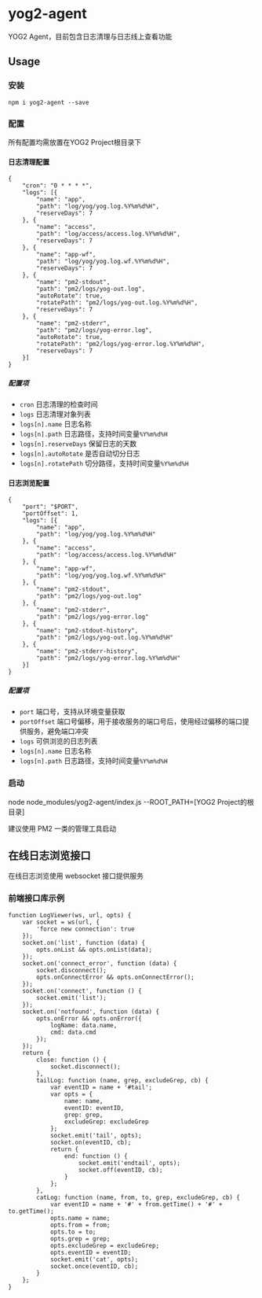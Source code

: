 # yog2-agent
YOG2 Agent，目前包含日志清理与日志线上查看功能

## Usage

### 安装

```
npm i yog2-agent --save
```

### 配置

所有配置均需放置在YOG2 Project根目录下

#### 日志清理配置

```
{
    "cron": "0 * * * *",
    "logs": [{
        "name": "app",
        "path": "log/yog/yog.log.%Y%m%d%H",
        "reserveDays": 7
    }, {
        "name": "access",
        "path": "log/access/access.log.%Y%m%d%H",
        "reserveDays": 7
    }, {
        "name": "app-wf",
        "path": "log/yog/yog.log.wf.%Y%m%d%H",
        "reserveDays": 7
    }, {
        "name": "pm2-stdout",
        "path": "pm2/logs/yog-out.log",
        "autoRotate": true,
        "rotatePath": "pm2/logs/yog-out.log.%Y%m%d%H",
        "reserveDays": 7
    }, {
        "name": "pm2-stderr",
        "path": "pm2/logs/yog-error.log",
        "autoRotate": true,
        "rotatePath": "pm2/logs/yog-error.log.%Y%m%d%H",
        "reserveDays": 7
    }]
}
```

##### 配置项

- `cron` 日志清理的检查时间
- `logs` 日志清理对象列表
- `logs[n].name` 日志名称
- `logs[n].path` 日志路径，支持时间变量`%Y%m%d%H`
- `logs[n].reserveDays` 保留日志的天数
- `logs[n].autoRotate` 是否自动切分日志
- `logs[n].rotatePath` 切分路径，支持时间变量`%Y%m%d%H`

#### 日志浏览配置

```
{
    "port": "$PORT",
    "portOffset": 1,
    "logs": [{
        "name": "app",
        "path": "log/yog/yog.log.%Y%m%d%H"
    }, {
        "name": "access",
        "path": "log/access/access.log.%Y%m%d%H"
    }, {
        "name": "app-wf",
        "path": "log/yog/yog.log.wf.%Y%m%d%H"
    }, {
        "name": "pm2-stdout",
        "path": "pm2/logs/yog-out.log"
    }, {
        "name": "pm2-stderr",
        "path": "pm2/logs/yog-error.log"
    }, {
        "name": "pm2-stdout-history",
        "path": "pm2/logs/yog-out.log.%Y%m%d%H"
    }, {
        "name": "pm2-stderr-history",
        "path": "pm2/logs/yog-error.log.%Y%m%d%H"
    }]
}
```

##### 配置项

- `port` 端口号，支持从环境变量获取
- `portOffset` 端口号偏移，用于接收服务的端口号后，使用经过偏移的端口提供服务，避免端口冲突
- `logs` 可供浏览的日志列表
- `logs[n].name` 日志名称
- `logs[n].path` 日志路径，支持时间变量`%Y%m%d%H`

### 启动

node node_modules/yog2-agent/index.js --ROOT_PATH=[YOG2 Project的根目录]

建议使用 PM2 一类的管理工具启动

## 在线日志浏览接口

在线日志浏览使用 websocket 接口提供服务

### 前端接口库示例

```
function LogViewer(ws, url, opts) {
    var socket = ws(url, {
        'force new connection': true
    });
    socket.on('list', function (data) {
        opts.onList && opts.onList(data);
    });
    socket.on('connect_error', function (data) {
        socket.disconnect();
        opts.onConnectError && opts.onConnectError();
    });
    socket.on('connect', function () {
        socket.emit('list');
    });
    socket.on('notfound', function (data) {
        opts.onError && opts.onError({
            logName: data.name,
            cmd: data.cmd
        });
    });
    return {
        close: function () {
            socket.disconnect();
        },
        tailLog: function (name, grep, excludeGrep, cb) {
            var eventID = name + '#tail';
            var opts = {
                name: name,
                eventID: eventID,
                grep: grep,
                excludeGrep: excludeGrep
            };
            socket.emit('tail', opts);
            socket.on(eventID, cb);
            return {
                end: function () {
                    socket.emit('endtail', opts);
                    socket.off(eventID, cb);
                }
            };
        },
        catLog: function (name, from, to, grep, excludeGrep, cb) {
            var eventID = name + '#' + from.getTime() + '#' + to.getTime();
            opts.name = name;
            opts.from = from;
            opts.to = to;
            opts.grep = grep;
            opts.excludeGrep = excludeGrep;
            opts.eventID = eventID;
            socket.emit('cat', opts);
            socket.once(eventID, cb);
        }
    };
}
```



